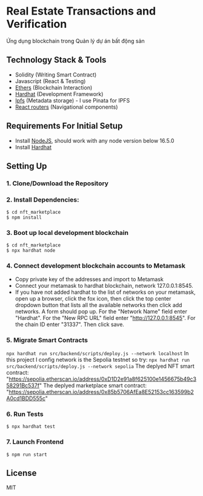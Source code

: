 #  Real Estate Transactions and Verification
Ứng dụng blockchain trong Quản lý dự án bất động sản


## Technology Stack & Tools

- Solidity (Writing Smart Contract)
- Javascript (React & Testing)
- [Ethers](https://docs.ethers.io/v5/) (Blockchain Interaction)
- [Hardhat](https://hardhat.org/) (Development Framework)
- [Ipfs](https://ipfs.io/) (Metadata storage) - I use Pinata for IPFS 
- [React routers](https://v5.reactrouter.com/) (Navigational components)

## Requirements For Initial Setup
- Install [NodeJS](https://nodejs.org/en/), should work with any node version below 16.5.0
- Install [Hardhat](https://hardhat.org/)

## Setting Up
### 1. Clone/Download the Repository

### 2. Install Dependencies:
```
$ cd nft_marketplace
$ npm install
```
### 3. Boot up local development blockchain
```
$ cd nft_marketplace
$ npx hardhat node
```

### 4. Connect development blockchain accounts to Metamask
- Copy private key of the addresses and import to Metamask
- Connect your metamask to hardhat blockchain, network 127.0.0.1:8545.
- If you have not added hardhat to the list of networks on your metamask, open up a browser, click the fox icon, then click the top center dropdown button that lists all the available networks then click add networks. A form should pop up. For the "Network Name" field enter "Hardhat". For the "New RPC URL" field enter "http://127.0.0.1:8545". For the chain ID enter "31337". Then click save.  


### 5. Migrate Smart Contracts
`npx hardhat run src/backend/scripts/deploy.js --network localhost` 
In this project I config network is the Sepolia testnet so try:
`npx hardhat run src/backend/scripts/deploy.js --network sepolia` 
The deplyed NFT smart contract: "https://sepolia.etherscan.io/address/0xD1D2e91a8f625100e1456675b49c358291Bc537f"
The deplyed marketplace smart contract: "https://sepolia.etherscan.io/address/0x85b5706AfEa8E52153cc163599b2A0cd1BDD555c"

### 6. Run Tests
`$ npx hardhat test`

### 7. Launch Frontend
`$ npm run start`

License
----
MIT

